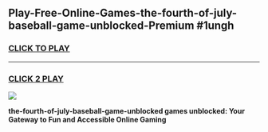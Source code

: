 
## Play-Free-Online-Games-the-fourth-of-july-baseball-game-unblocked-Premium #1ungh
<h3>
<a href="https://premium.freeplayer.one?title=the-fourth-of-july-baseball-game-unblocked&ref=8M">CLICK TO PLAY</a></h3>
<hr>

<h3>
<a href="https://premium.freeplayer.one?title=the-fourth-of-july-baseball-game-unblocked&ref=8M">CLICK 2 PLAY</a>
  
</h3>

<a href="https://premium.freeplayer.one?title=the-fourth-of-july-baseball-game-unblocked&ref=8M"><img src="https://clearcache.store/games.png"></a>


**the-fourth-of-july-baseball-game-unblocked games unblocked: Your Gateway to Fun and Accessible Online Gaming**
